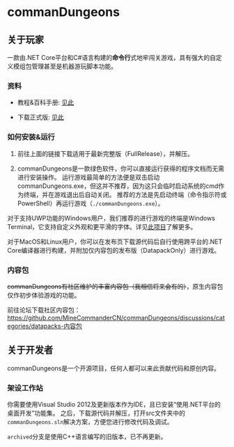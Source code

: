 # commanDungeons

## 关于玩家
一款由.NET Core平台和C#语言构建的**命令行**式地牢闯关游戏，具有强大的自定义模组包管理甚至是机器游玩脚本功能。

### 资料
- 教程&百科手册: [见此](https://github.com/MineCommanderCN/commanDungeons/wiki)

- 下载正式版: [见此](https://github.com/MineCommanderCN/commanDungeons/releases/latest)

### 如何安装&运行
1. 前往上面的链接下载适用于最新完整版（FullRelease），并解压。

2. commanDungeons是一款绿色软件，你可以直接运行获得的程序文档而无需进行安装操作。
运行游戏最简单的方法便是双击启动commanDungeons.exe，但这并不推荐，因为这只会临时启动系统的cmd作为终端，并在游戏退出后自动关闭。
推荐的方法是先启动终端（命令指示符或PowerShell）再运行游戏（`./commanDungeons.exe`）。

对于支持UWP功能的Windows用户，我们推荐的进行游戏的终端是Windows Terminal，它支持自定义外观和更平滑的字体。详见[此项目](https://github.com/microsoft/terminal)了解更多。

对于MacOS和Linux用户，你可以在发布页下载源代码后自行使用跨平台的.NET Core编译器进行构建，并附加仅内容包的发布版（DatapackOnly）进行游戏。

### 内容包
~~commanDungeons有社区维护的丰富内容包（我相信将来会有的）~~，原生内容包仅作初步体验游戏的功能。

前往论坛下载社区内容包：https://github.com/MineCommanderCN/commanDungeons/discussions/categories/datapacks-内容包

## 关于开发者
commanDungeons是一个开源项目，任何人都可以来此贡献代码和原创内容。

### 架设工作站
你需要使用Visual Studio 2012及更新版本作为IDE，且已安装“使用.NET平台的桌面开发”功能集。
之后，下载源代码并解压，打开src文件夹中的`commanDungeons.sln`解决方案，方便您进行修改代码及调试。

`archived`分支是使用C++语言编写的旧版本，已不再更新。
